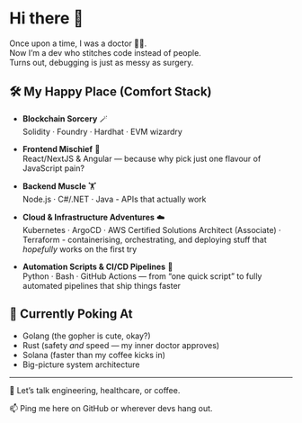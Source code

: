 # Hi there 🤗

Once upon a time, I was a doctor 👨‍⚕️.  
Now I’m a dev who stitches code instead of people.  
Turns out, debugging is just as messy as surgery.

## 🛠 My Happy Place (Comfort Stack)

- **Blockchain Sorcery** 🪄  
  Solidity · Foundry · Hardhat · EVM wizardry
  
- **Frontend Mischief** 🎨  
  React/NextJS & Angular — because why pick just one flavour of JavaScript pain?
  
- **Backend Muscle** 🏋️  
  Node.js · C#/.NET · Java - APIs that actually work
  
- **Cloud & Infrastructure Adventures** ☁️  
  Kubernetes · ArgoCD · AWS Certified Solutions Architect (Associate) · Terraform - containerising, orchestrating, and deploying stuff that *hopefully* works on the first try

- **Automation Scripts & CI/CD Pipelines** 🚦  
  Python · Bash · GitHub Actions — from “one quick script” to fully automated pipelines that ship things faster

## 🌱 Currently Poking At

- Golang (the gopher is cute, okay?)  
- Rust (safety *and* speed — my inner doctor approves)  
- Solana (faster than my coffee kicks in)  
- Big-picture system architecture

---

💬 Let’s talk engineering, healthcare, or coffee.

📫 Ping me here on GitHub or wherever devs hang out.

<!--
**kyzooghost/kyzooghost** is a ✨ _special_ ✨ repository because its `README.md` (this file) appears on your GitHub profile.

Here are some ideas to get you started:

- 🔭 I’m currently working on ...
- 🌱 I’m currently learning ...
- 👯 I’m looking to collaborate on ...
- 🤔 I’m looking for help with ...
- 💬 Ask me about ...
- 📫 How to reach me: ...
- 😄 Pronouns: ...
- ⚡ Fun fact: ...
-->
